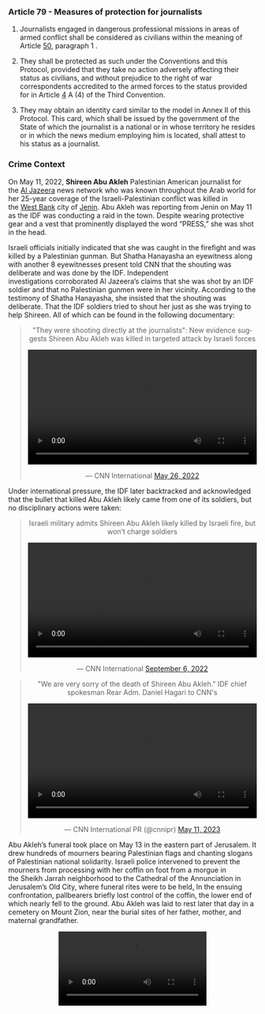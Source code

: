 ### Article 79 - Measures of protection for journalists

1. Journalists engaged in dangerous professional missions in areas of armed conflict shall be considered as civilians within the meaning of Article [50](https://ihl-databases.icrc.org/applic/ihl/ihl.nsf/9AC284404D38ED2BC1256311002AFD89/E1F8F99C4C3F8FE4C12563CD0051DC8A), paragraph 1 .

2. They shall be protected as such under the Conventions and this Protocol, provided that they take no action adversely affecting their status as civilians, and without prejudice to the right of war correspondents accredited to the armed forces to the status provided for in Article [4](https://ihl-databases.icrc.org/applic/ihl/ihl.nsf/9AC284404D38ED2BC1256311002AFD89/2F681B08868538C2C12563CD0051AA8D) A (4) of the Third Convention.

3. They may obtain an identity card similar to the model in Annex II of this Protocol. This card, which shall be issued by the government of the State of which the journalist is a national or in whose territory he resides or in which the news medium employing him is located, shall attest to his status as a journalist.

### Crime Context

On May 11, 2022, ****Shireen Abu Akleh**** Palestinian American journalist for the [Al Jazeera](https://www.britannica.com/topic/Al-Jazeera) news network who was known throughout the Arab world for her 25-year coverage of the Israeli-Palestinian conflict was killed in the [West Bank](https://www.britannica.com/place/West-Bank) city of [Jenin](https://www.britannica.com/place/Jenin).
Abu Akleh was reporting from Jenin on May 11 as the IDF was conducting a raid in the town. Despite wearing protective gear and a vest that prominently displayed the word “PRESS,” she was shot in the head.

Israeli officials initially indicated that she was caught in the firefight and was killed by a Palestinian gunman. But Shatha Hanayasha an eyewitness along with another 8 eyewitnesses present told CNN that the shouting was deliberate and was done by the IDF. Independent investigations corroborated Al Jazeera’s claims that she was shot by an IDF soldier and that no Palestinian gunmen were in her vicinity. According to the testimony of Shatha Hanayasha, she insisted that the shouting was deliberate. That the IDF soldiers tried to shout her just as she was trying to help Shireen. All of which can be found in the following documentary:

<blockquote class="twitter-tweet" data-lang="en" data-dnt="true" style="text-align:center"><p lang="en" dir="ltr" >&quot;They were shooting directly at the journalists&quot;: New evidence suggests Shireen Abu Akleh was killed in targeted attack by Israeli forces 
    <div>
    <video controls style="width:100%">
        <source src="../../BlogsPage/shireen_cnn_2.mp4" type="video/mp4">
        Your browser does not support the video tag.
    </video>
    </div>
</p>&mdash; CNN International <a href="https://edition.cnn.com/2022/05/24/middleeast/shireen-abu-akleh-jenin-killing-investigation-cmd-intl/index.html">May 26, 2022</a></blockquote>

Under international pressure, the IDF later backtracked and acknowledged that the bullet that killed Abu Akleh likely came from one of its soldiers, but no disciplinary actions were taken:

<blockquote data-lang="en" data-dnt="true" style="text-align:center"><p lang="en" dir="ltr" >Israeli military admits Shireen Abu Akleh likely killed by Israeli fire​​​​, but won’t charge soldiers
    <div>
        <video controls style="width:100%">
            <source src="../../BlogsPage/shireen_cnn_3.mp4" type="video/mp4">
            Your browser does not support the video tag.
        </video>
    </div>
</p>&mdash; CNN International <a href="https://edition.cnn.com/2022/09/05/middleeast/idf-shireen-abu-akleh-investigation-intl/index.html">September 6, 2022</a></blockquote> 

<blockquote class="twitter-tweet" data-lang="en" data-dnt="true" style="text-align:center"><p lang="en" dir="ltr" >&quot;We are very sorry of the death of Shireen Abu Akleh.&quot; IDF chief spokesman Rear Adm. Daniel Hagari to CNN&#39;s 
    <div>
    <video controls style="width:100%">
        <source src="../../BlogsPage/shireen_cnn.mp4" type="video/mp4">
        Your browser does not support the video tag.
    </video>
    </div>
</p>&mdash; CNN International PR (@cnnipr) <a href="https://twitter.com/cnnipr/status/1656763403929628673?ref_src=twsrc%5Etfw">May 11, 2023</a></blockquote> 

Abu Akleh’s funeral took place on May 13 in the eastern part of Jerusalem. It drew hundreds of mourners bearing Palestinian flags and chanting slogans of Palestinian national solidarity. Israeli police intervened to prevent the mourners from processing with her coffin on foot from a morgue in the Sheikh Jarrah neighborhood to the Cathedral of the Annunciation in Jerusalem’s Old City, where funeral rites were to be held[.](https://www.notion.so/Denying-a-Humanitarian-Crisis-in-Gaza-4e701d9fcbb5452ba997705f10517d91?pvs=21) In the ensuing confrontation, pallbearers briefly lost control of the coffin, the lower end of which nearly fell to the ground. Abu Akleh was laid to rest later that day in a cemetery on Mount Zion, near the burial sites of her father, mother, and maternal grandfather.
<div style="text-align:center">
    <video controls>
        <source src="../../BlogsPage/Shireen.mp4" type="video/mp4">
        Your browser does not support the video tag.
    </video>
</div>
